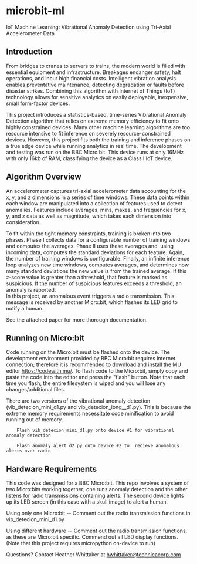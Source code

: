 # microbit-ml
IoT Machine Learning: Vibrational Anomaly Detection using Tri-Axial Accelerometer Data

## Introduction
From bridges to cranes to servers to trains, the modern world is filled with essential equipment and infrastructure. Breakages endanger safety, halt operations, and incur high financial costs. Intelligent vibration analysis enables preventative maintenance, detecting degradation or faults before disaster strikes. Combining this algorithm with Internet of Things (IoT) technology allows for sensitive analytics on easily deployable, inexpensive, small form-factor devices. 

This project introduces a statistics-based, time-series Vibrational Anomaly Detection algorithm that relies on extreme memory efficiency to fit onto highly constrained devices. Many other machine learning algorithms are too resource intensive to fit inference on severely resource-constrained devices. However, this project fits both the training and inference phases on a true edge device while running analytics in real time. The development and testing was run on the BBC Micro:bit. This device runs at only 16MHz with only 16kb of RAM, classifying the device as a Class I IoT device. 

## Algorithm Overview

An accelerometer captures tri-axial accelerometer data accounting for the x, y, and z dimensions in a series of time windows. These data points within each window are manipulated into a collection of features used to detect anomalies. Features include averages, mins, maxes, and frequencies for x, y, and z data as well as magnitude, which takes each dimension into consideration.

To fit within the tight memory constraints, training is broken into two phases. Phase I collects data for a configurable number of training windows and computes the averages. Phase II uses these averages and, using incoming data, computes the standard deviations for each feature. Again, the number of training windows is configurable. Finally, an infinite inference loop analyzes new time windows, computes averages, and determines how many standard deviations the new value is from the trained average. If this z-score value is greater than a threshold, that feature is marked as suspicious. If the number of suspicious features exceeds a threshold, an anomaly is reported.  
In this project, an anomalous event triggers a radio transmission. This message is received by another Micro:bit, which flashes its LED grid to notify a human. 

See the attached paper for more thorough documentation.

## Running on Micro:bit

Code running on the Micro:bit must be flashed onto the device. The development environment provided by BBC Micro:bit requires internet connection; therefore it is recommended to download and install the MU editor https://codewith.mu/. To flash code to the Micro:bit, simply copy and paste the code into the editor and press the "flash" button. Note that each time you flash, the entire filesystem is wiped and you will lose any changes/additional files. 

There are two versions of the vibrational anomaly detection (vib_detecion_mini_d1.py and vib_detecion_long__d1.py). This is because the extreme memory requirements necessitate code minification to avoid running out of memory. 

        Flash vib_detecion_mini_d1.py onto device #1 for vibrational anomaly detection

        Flash anomaly_alert_d2.py onto device #2 to  recieve anomalous alerts over radio

## Hardware Requirements

This code was designed for a BBC Micro:bit. This repo involves a system of two Micro:bits working together; one runs anomaly detection and the other listens for radio transmissions containing alerts. The second device lights up its LED screen (in this case with a skull image) to alert a human. 

Using only one Micro:bit -- Comment out the radio transmission functions in vib_detecion_mini_d1.py 

Using different hardware -- Comment out the radio transmission functions, as these are Micro:bit specific. Commend out all LED display functions. (Note that this project requires micropython on-device to run)


Questions? Contact Heather Whittaker at hwhittaker@technicacorp.com
